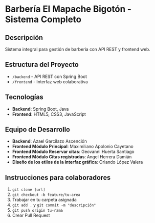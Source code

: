 # Barbería El Mapache Bigotón - Sistema Completo

## Descripción
Sistema integral para gestión de barbería con API REST y frontend web.

## Estructura del Proyecto
- `/backend` - API REST con Spring Boot
- `/frontend` - Interfaz web colaborativa

## Tecnologías
- **Backend**: Spring Boot, Java
- **Frontend**: HTML5, CSS3, JavaScript

## Equipo de Desarrollo
- **Backend**: Azael Garcilazo Ascención
- **Frontend Módulo Principal**: Maximiliano Apolonio Cayetano
- **Frontend Módulo Reservar citas**: Geovanni Huerta Santiago  
- **Frontend Módulo Citas registradas**: Angel Herrera Damián
- **Diseño de los etilos de la interfaz gráfica**: Orlando López Valera

## Instrucciones para colaboradores
1. `git clone [url]`
2. `git checkout -b feature/tu-area`
3. Trabajar en tu carpeta asignada
4. `git add .` y `git commit -m "descripción"`
5. `git push origin tu-rama`
6. Crear Pull Request
